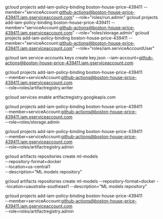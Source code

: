 gcloud projects add-iam-policy-binding boston-house-price-439411 --member="serviceAccount:github-actions@boston-house-price-439411.iam.gserviceaccount.com" --role="roles/run.admin"
gcloud projects add-iam-policy-binding boston-house-price-439411 --member="serviceAccount:github-actions@boston-house-price-439411.iam.gserviceaccount.com" --role="roles/storage.admin"
gcloud projects add-iam-policy-binding boston-house-price-439411 --member="serviceAccount:github-actions@boston-house-price-439411.iam.gserviceaccount.com" --role="roles/iam.serviceAccountUser"


gcloud iam service-accounts keys create key.json --iam-account=github-actions@boston-house-price-439411.iam.gserviceaccount.com


gcloud projects add-iam-policy-binding boston-house-price-439411 \
  --member=serviceAccount:github-actions@boston-house-price-439411.iam.gserviceaccount.com \
  --role=roles/artifactregistry.writer

  gcloud services enable artifactregistry.googleapis.com

  gcloud projects add-iam-policy-binding boston-house-price-439411 \
  --member=serviceAccount:github-actions@boston-house-price-439411.iam.gserviceaccount.com \
  --role=roles/storage.admin

  gcloud projects add-iam-policy-binding boston-house-price-439411 \
  --member=serviceAccount:github-actions@boston-house-price-439411.iam.gserviceaccount.com \
  --role=roles/artifactregistry.admin

  gcloud artifacts repositories create ml-models \
  --repository-format=docker \
  --location=us-central1 \
  --description="ML models repository"

  gcloud artifacts repositories create ml-models --repository-format=docker --location=uaustralia-southeast1 --description="ML models repository"

gcloud projects add-iam-policy-binding boston-house-price-439411 \
  --member=serviceAccount:github-actions@boston-house-price-439411.iam.gserviceaccount.com \
  --role=roles/artifactregistry.admin